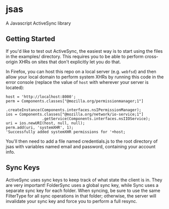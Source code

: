 jsas
====

A Javascript ActiveSync library

Getting Started
---------------

If you'd like to test out ActiveSync, the easiest way is to start using the
files in the examples/ directory. This requires you to be able to perform
cross-origin XHRs on sites that don't explicitly let you do that.

In Firefox, you can host this repo on a local server (e.g. `webfsd`) and then
allow your local domain to perform system XHRs by running this code in the
error console (replace the value of `host` with wherever your server is
located):

```
host = 'http://localhost:8000';
perm = Components.classes["@mozilla.org/permissionmanager;1"]
                 .createInstance(Components.interfaces.nsIPermissionManager);
ios = Components.classes["@mozilla.org/network/io-service;1"]
                .getService(Components.interfaces.nsIIOService);
uri = ios.newURI(host, null, null);
perm.add(uri, 'systemXHR', 1);
'Successfully added systemXHR permissions for '+host;
```

You'll then need to add a file named credentials.js to the root directory of
jsas with variables named email and password, containing your account info.

Sync Keys
---------

ActiveSync uses sync keys to keep track of what state the client is in. They are
very important! FolderSync uses a global sync key, while Sync uses a separate
sync key for each folder. When syncing, be sure to use the same FilterType for
all sync operations in that folder; otherwise, the server will invalidate your
sync key and force you to perform a full resync.
